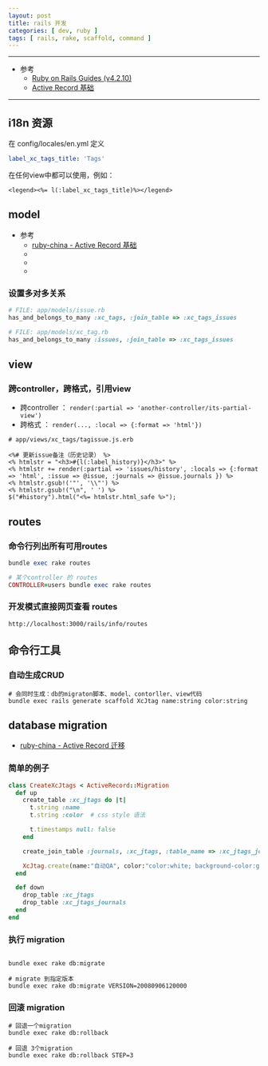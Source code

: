 ```yaml
---
layout: post
title: rails 开发
categories: [ dev, ruby ]
tags: [ rails, rake, scaffold, command ]
---
```


---

* 参考
  * [Ruby on Rails Guides (v4.2.10)](https://guides.rubyonrails.org/v4.2/)
  * [Active Record 基础](https://ruby-china.github.io/rails-guides/active_record_basics.html)
  
---

## i18n 资源

在 config/locales/en.yml 定义 

~~~ yml
label_xc_tags_title: 'Tags'
~~~

在任何view中都可以使用，例如：

~~~ erb
<legend><%= l(:label_xc_tags_title)%></legend>
~~~


## model

* 参考
  * [ruby-china - Active Record 基础](https://ruby-china.github.io/rails-guides/active_record_basics.html)
  * []()
  * []()
  * []()

### 设置多对多关系

~~~ ruby
# FILE: app/models/issue.rb
has_and_belongs_to_many :xc_tags, :join_table => :xc_tags_issues

# FILE: app/models/xc_tag.rb
has_and_belongs_to_many :issues, :join_table => :xc_tags_issues
~~~




## view

### 跨controller，跨格式，引用view

* 跨controller ： `render(:partial => 'another-controller/its-partial-view')`
* 跨格式 ： `render(..., :local => {:format => 'html'})`

~~~ erb
# app/views/xc_tags/tagissue.js.erb

<%# 更新issue备注（历史记录） %>
<% htmlstr = "<h3>#{l(:label_history)}</h3>" %>
<% htmlstr += render(:partial => 'issues/history', :locals => {:format => 'html', :issue => @issue, :journals => @issue.journals }) %>
<% htmlstr.gsub!('"', '\\"') %>
<% htmlstr.gsub!("\n", ' ') %>
$("#history").html("<%= htmlstr.html_safe %>");
~~~


## routes

### 命令行列出所有可用routes

~~~ ruby
bundle exec rake routes

# 某个controller 的 routes
CONTROLLER=users bundle exec rake routes
~~~


### 开发模式直接网页查看 routes

`http://localhost:3000/rails/info/routes`



## 命令行工具

### 自动生成CRUD

~~~ shell
# 会同时生成：db的migraton脚本、model、contorller、view代码
bundle exec rails generate scaffold XcJtag name:string color:string
~~~



## database migration

* [ruby-china - Active Record 迁移](https://ruby-china.github.io/rails-guides/active_record_migrations.html)

### 简单的例子

~~~ ruby
class CreateXcJtags < ActiveRecord::Migration
  def up
    create_table :xc_jtags do |t|
      t.string :name
      t.string :color  # css style 语法

      t.timestamps null: false
    end

    create_join_table :journals, :xc_jtags, :table_name => :xc_jtags_journals

    XcJtag.create(name:"自动QA", color:"color:white; background-color:greenyellow;")
  end

  def down
    drop_table :xc_jtags
    drop_table :xc_jtags_journals
  end
end
~~~

### 执行 migration

~~~ shell

bundle exec rake db:migrate

# migrate 到指定版本
bundle exec rake db:migrate VERSION=20080906120000
~~~

### 回滚 migration

~~~ shell
# 回退一个migration
bundle exec rake db:rollback

# 回退 3个migration
bundle exec rake db:rollback STEP=3
~~~



